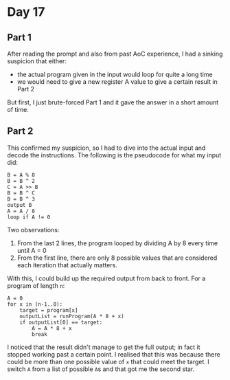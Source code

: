 # Day 17

## Part 1
After reading the prompt and also from past AoC experience, I had a sinking suspicion that either:

* the actual program given in the input would loop for quite a long time
* we would need to give a new register A value to give a certain result in Part 2

But first, I just brute-forced Part 1 and it gave the answer in a short amount of time.

## Part 2

This confirmed my suspicion, so I had to dive into the actual input and decode the instructions. The following is the pseudocode for what my input did:

```text
B = A % 8
B = B ^ 2
C = A >> B
B = B ^ C
B = B ^ 3
output B
A = A / 8
loop if A != 0
```

Two observations:

1. From the last 2 lines, the program looped by dividing A by 8 every time until A = 0
2. From the first line, there are only 8 possible values that are considered each iteration that actually matters.

With this, I could build up the required output from back to front. For a program of length `n`:

```pseudocode
A = 0
for x in (n-1..0):
    target = program[x]
    outputList = runProgram(A * 8 + x)
    if outputList[0] == target:
        A = A * 8 + x
        break
```

I noticed that the result didn't manage to get the full output; in fact it stopped working past a certain point. I realised that this was because there could be more than one possible value of `x` that could meet the target. I switch `A` from a list of possible `A`s and that got me the second star.
